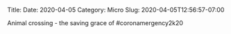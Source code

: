 Title: 
Date: 2020-04-05
Category: Micro
Slug: 2020-04-05T12:56:57-07:00

Animal crossing - the saving grace of #coronamergency2k20
